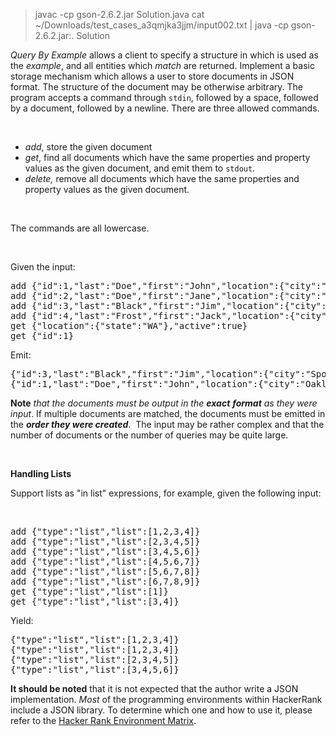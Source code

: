 > javac -cp gson-2.6.2.jar Solution.java 
> cat ~/Downloads/test_cases_a3qmjka3jjm/input002.txt | java -cp gson-2.6.2.jar:. Solution

<div aria-label="Question Content" class="challenge-text hrx-version ck_table-wrap fadeinContent" style="min-height:100px;"><p><em>Query By Example</em>&nbsp;allows a client to specify a
structure in which is used as the&nbsp;<em>example</em>, and all entities which&nbsp;<em>match</em>&nbsp;are returned. Implement a basic storage mechanism which allows a user to store
documents in JSON format. The structure of the document may be otherwise arbitrary. The program accepts a command through <code>stdin</code>, followed by a space, followed by
a&nbsp;document, followed by a newline. There are three allowed commands.</p>

<p>&nbsp;</p>

<ul>
	<li><em>add</em>, store the given document</li>
	<li><em>get</em>, find all documents which have the same properties and property values as the given document, and emit them to&nbsp;<code>stdout</code><em>.</em></li>
	<li><em>delete,</em>&nbsp;remove all documents which have the same properties and property values as the given document<em>.</em></li>
</ul>

<p>&nbsp;</p>

<p>The commands are all lowercase.</p>

<p>&nbsp;</p>

<p>Given the input:</p>

<pre>add {"id":1,"last":"Doe","first":"John","location":{"city":"Oakland","state":"CA","postalCode":"94607"},"active":true}
add {"id":2,"last":"Doe","first":"Jane","location":{"city":"San Francisco","state":"CA","postalCode":"94105"},"active":true}
add {"id":3,"last":"Black","first":"Jim","location":{"city":"Spokane","state":"WA","postalCode":"99207"},"active":true}
add {"id":4,"last":"Frost","first":"Jack","location":{"city":"Seattle","state":"WA","postalCode":"98204"},"active":false}
get {"location":{"state":"WA"},"active":true}
get {"id":1}
</pre>

<p>Emit:</p>

<pre>{"id":3,"last":"Black","first":"Jim","location":{"city":"Spokane","state":"WA","postalCode":"99207"},"active":true}
{"id":1,"last":"Doe","first":"John","location":{"city":"Oakland","state":"CA","postalCode":"94607"},"active":true}
</pre>

<p><strong>Note</strong> <em>that the documents must be output in the <strong>exact</strong> <strong>format</strong> as they were input</em>. If multiple documents are matched,
the&nbsp;documents must be emitted in the <strong><em>order they were created</em></strong>.&nbsp; The input may be rather complex and that the number of documents or the number of queries
may be quite large.</p>

<p>&nbsp;</p>

<p><strong>Handling Lists</strong></p>

<p>Support lists as "in list" expressions, for example, given the following input:</p>

<p>&nbsp;</p>

<pre>add {"type":"list","list":[1,2,3,4]}
add {"type":"list","list":[2,3,4,5]}
add {"type":"list","list":[3,4,5,6]}
add {"type":"list","list":[4,5,6,7]}
add {"type":"list","list":[5,6,7,8]}
add {"type":"list","list":[6,7,8,9]}
get {"type":"list","list":[1]}
get {"type":"list","list":[3,4]}</pre>

<p>Yield:</p>

<pre>{"type":"list","list":[1,2,3,4]}
{"type":"list","list":[1,2,3,4]}
{"type":"list","list":[2,3,4,5]}
{"type":"list","list":[3,4,5,6]}
</pre>

<p><strong>It should be noted</strong> that it is not expected that the author write a JSON implementation. <em>Most</em> of the programming environments within HackerRank include a JSON
library. To determine which one and how to use it, please refer to the <a href="https://www.hackerrank.com/environment">Hacker Rank Environment Matrix</a>.</p>
</div>
